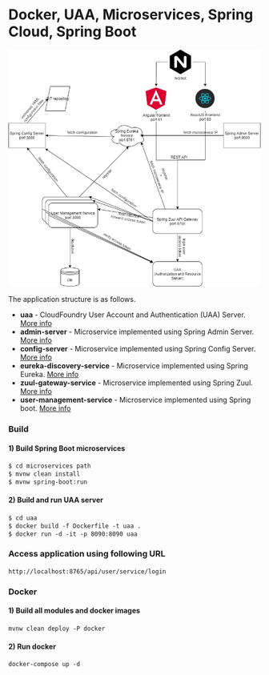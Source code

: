 # Docker, UAA, Microservices, Spring Cloud, Spring Boot

![Microservice Arhitecture](Spring_Cloud_UAA_Architecture.jpg)

The application structure is as follows.
- **uaa** - CloudFoundry User Account and Authentication (UAA) Server. [More info](https://github.com/cloudfoundry/uaa/blob/develop/README.md)
- **admin-server** - Microservice implemented using Spring Admin Server. [More info](admin-server/README.md)
- **config-server** - Microservice implemented using Spring Config Server. [More info](config-server/README.md)
- **eureka-discovery-service** - Microservice implemented using Spring Eureka. [More info](eureka-discovery-service/README.md)
- **zuul-gateway-service** - Microservice implemented using Spring Zuul. [More info](zuul-gateway-service/README.md)
- **user-management-service** - Microservice implemented using Spring boot. [More info](user-management-service/README.md)

### Build

#### 1) Build Spring Boot microservices
   
```
$ cd microservices path
$ mvnw clean install
$ mvnw spring-boot:run
```

#### 2) Build and run UAA server

```
$ cd uaa
$ docker build -f Dockerfile -t uaa .
$ docker run -d -it -p 8090:8090 uaa
```

### Access application using following URL

```
http://localhost:8765/api/user/service/login
```

### Docker

#### 1) Build all modules and docker images

```
mvnw clean deploy -P docker
```

#### 2) Run docker

```
docker-compose up -d
```
